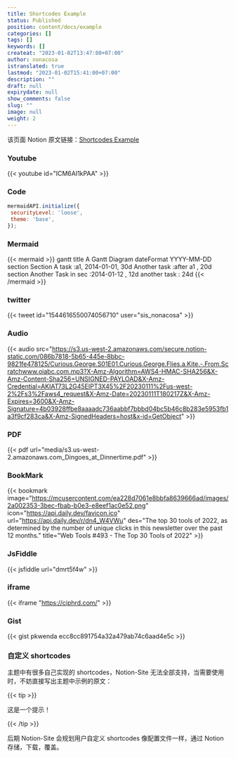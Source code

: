 ```yaml
---
title: Shortcodes Example
status: Published
position: content/docs/example
categories: []
tags: []
keywords: []
createat: "2023-01-02T13:47:00+07:00"
author: nonacosa
istranslated: true
lastmod: "2023-01-02T15:41:00+07:00"
description: ""
draft: null
expirydate: null
show_comments: false
slug: ""
image: null
weight: 2
---
```



该页面 Notion 原文链接：[Shortcodes Example](https://www.notion.so/f0fd1ed702d54115b851c7ebe572dc45)



<!--more-->

### Youtube

{{< youtube id="ICM6AI1kPAA" >}}



### Code

 ```javascript
 mermaidAPI.initialize({
  securityLevel: 'loose',
  theme: 'base',
});
 ```
 

### Mermaid

{{< mermaid >}}
gantt
    title A Gantt Diagram
    dateFormat  YYYY-MM-DD
    section Section
    A task           :a1, 2014-01-01, 30d
    Another task     :after a1  , 20d
    section Another
    Task in sec      :2014-01-12  , 12d
    another task      : 24d
{{< /mermaid >}}




### twitter

{{< tweet id="1544616550074056710" user="sis_nonacosa" >}}

### Audio

{{< audio src="https://s3.us-west-2.amazonaws.com/secure.notion-static.com/086b7818-5b65-445e-8bbc-9821fe478125/Curious.George.S01E01.Curious.George.Flies.a.Kite.-.From.Scratchwww.oiabc.com.mp3?X-Amz-Algorithm=AWS4-HMAC-SHA256&X-Amz-Content-Sha256=UNSIGNED-PAYLOAD&X-Amz-Credential=AKIAT73L2G45EIPT3X45%2F20230111%2Fus-west-2%2Fs3%2Faws4_request&X-Amz-Date=20230111T180217Z&X-Amz-Expires=3600&X-Amz-Signature=4b03928ffbe8aaaadc736aabbf7bbbd04bc5b46c8b283e5953fb1a3f9cf283ca&X-Amz-SignedHeaders=host&x-id=GetObject" >}}

### PDF

{{< pdf url="media/s3.us-west-2.amazonaws.com_Dingoes_at_Dinnertime.pdf" >}}


### BookMark
{{< bookmark image="https://mcusercontent.com/ea228d7061e8bbfa8639666ad/images/2a002353-3bec-fbab-b0e3-e8eef1ac0e52.png" icon="https://api.daily.dev/favicon.ico" url="https://api.daily.dev/r/dn4_W4VWu"  des="The top 30 tools of 2022, as determined by the number of unique clicks in this newsletter over the past 12 months."  title="Web Tools #493 - The Top 30 Tools of 2022"  >}}



### JsFiddle

{{< jsfiddle url="dmrt5f4w" >}}

### iframe

{{< iframe "https://ciphrd.com/" >}}

### Gist

{{< gist  pkwenda ecc8cc891754a32a479ab74c6aad4e5c >}}



### 自定义 shortcodes
主题中有很多自己实现的 shortcodes，Notion-Site 无法全部支持，当需要使用时，不妨直接写出主题中示例的原文：

{{< tip >}}

这是一个提示！

{{< /tip >}}

后期 Notion-Site 会规划用户自定义 shortcodes 像配置文件一样，通过 Notion 存储，下载，覆盖。

